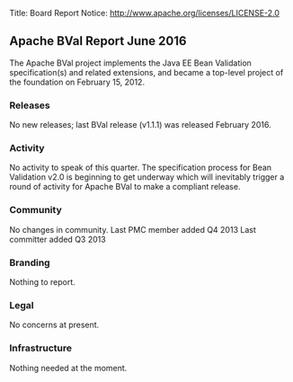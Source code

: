 Title: Board Report
Notice: http://www.apache.org/licenses/LICENSE-2.0

## Apache BVal Report June 2016 ##

The Apache BVal project implements the Java EE Bean Validation specification(s)
and related extensions, and became a top-level project of the foundation on
February 15, 2012.

### Releases ###
No new releases; last BVal release (v1.1.1) was released February 2016.

### Activity ###
No activity to speak of this quarter. The specification process for Bean
Validation v2.0 is beginning to get underway which will inevitably trigger a
round of activity for Apache BVal to make a compliant release.

### Community  ###
No changes in community.
Last PMC member added Q4 2013
Last committer added Q3 2013

### Branding ###
Nothing to report.

### Legal ###
No concerns at present.

### Infrastructure ###
Nothing needed at the moment.
